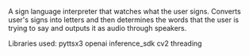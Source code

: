 A sign language interpreter that watches what the user signs. 
Converts user's signs into letters and then determines the words that the user is trying to say and outputs it as audio through speakers.

Libraries used:
pyttsx3
openai
inference_sdk
cv2
threading
